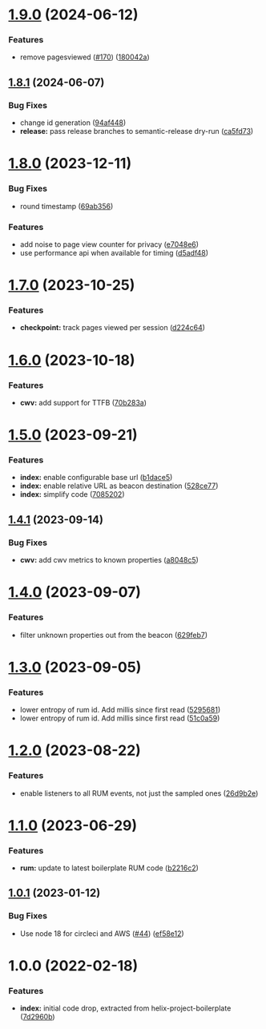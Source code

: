 # [1.9.0](https://github.com/adobe/helix-rum-js/compare/v1.8.1...v1.9.0) (2024-06-12)


### Features

* remove pagesviewed ([#170](https://github.com/adobe/helix-rum-js/issues/170)) ([180042a](https://github.com/adobe/helix-rum-js/commit/180042a12d1a7319a463a1faa1978022d4fcfab1))

## [1.8.1](https://github.com/adobe/helix-rum-js/compare/v1.8.0...v1.8.1) (2024-06-07)


### Bug Fixes

* change id generation ([94af448](https://github.com/adobe/helix-rum-js/commit/94af448b078963d24395dc65c862003c9c448a79))
* **release:** pass release branches to semantic-release dry-run ([ca5fd73](https://github.com/adobe/helix-rum-js/commit/ca5fd73cae3baf7c9ec086b78cd182d10dc2b2b0))

# [1.8.0](https://github.com/adobe/helix-rum-js/compare/v1.7.0...v1.8.0) (2023-12-11)


### Bug Fixes

* round timestamp ([69ab356](https://github.com/adobe/helix-rum-js/commit/69ab3564bb45679b1aa59d2f9bb348ac819487fd))


### Features

* add noise to page view counter for privacy ([e7048e6](https://github.com/adobe/helix-rum-js/commit/e7048e69fe54f7173b6c45a6e7820fbda800a8ef))
* use performance api when available for timing ([d5adf48](https://github.com/adobe/helix-rum-js/commit/d5adf48dfc1d355c958a6db7b6772c588216cc09))

# [1.7.0](https://github.com/adobe/helix-rum-js/compare/v1.6.0...v1.7.0) (2023-10-25)


### Features

* **checkpoint:** track pages viewed per session ([d224c64](https://github.com/adobe/helix-rum-js/commit/d224c64919b92a0b9915ef9a7ee8205e99704cef))

# [1.6.0](https://github.com/adobe/helix-rum-js/compare/v1.5.0...v1.6.0) (2023-10-18)


### Features

* **cwv:** add support for TTFB ([70b283a](https://github.com/adobe/helix-rum-js/commit/70b283a142bedb3a45142e876b2177bc3091ec93))

# [1.5.0](https://github.com/adobe/helix-rum-js/compare/v1.4.1...v1.5.0) (2023-09-21)


### Features

* **index:** enable configurable base url ([b1dace5](https://github.com/adobe/helix-rum-js/commit/b1dace5f11288117b92b0a3eb55b74fb58811a7c))
* **index:** enable relative URL as beacon destination ([528ce77](https://github.com/adobe/helix-rum-js/commit/528ce775e0ed7ffe3d8b9a4801cf47ec8decef52))
* **index:** simplify code ([7085202](https://github.com/adobe/helix-rum-js/commit/7085202da0237dfebb3fab88c5d15f9c5942259e))

## [1.4.1](https://github.com/adobe/helix-rum-js/compare/v1.4.0...v1.4.1) (2023-09-14)


### Bug Fixes

* **cwv:** add cwv metrics to known properties ([a8048c5](https://github.com/adobe/helix-rum-js/commit/a8048c5e9eb399b992acc71a3a6bba3164f8c239))

# [1.4.0](https://github.com/adobe/helix-rum-js/compare/v1.3.0...v1.4.0) (2023-09-07)


### Features

* filter unknown properties out from the beacon ([629feb7](https://github.com/adobe/helix-rum-js/commit/629feb7e113c33a7533a64fb9091f75d478d0272))

# [1.3.0](https://github.com/adobe/helix-rum-js/compare/v1.2.0...v1.3.0) (2023-09-05)


### Features

* lower entropy of rum id. Add millis since first read ([5295681](https://github.com/adobe/helix-rum-js/commit/5295681b6c6f7e5c7f541e058a6bde55892ecc32))
* lower entropy of rum id. Add millis since first read ([51c0a59](https://github.com/adobe/helix-rum-js/commit/51c0a5954c70128fde553c6ab0e0438799b56db0))

# [1.2.0](https://github.com/adobe/helix-rum-js/compare/v1.1.0...v1.2.0) (2023-08-22)


### Features

* enable listeners to all RUM events, not just the sampled ones ([26d9b2e](https://github.com/adobe/helix-rum-js/commit/26d9b2e8afd00458d3b050d3fd152fb55a26adcb))

# [1.1.0](https://github.com/adobe/helix-rum-js/compare/v1.0.1...v1.1.0) (2023-06-29)


### Features

* **rum:** update to latest boilerplate RUM code ([b2216c2](https://github.com/adobe/helix-rum-js/commit/b2216c29287ebfcf4653da33028889db1784b285))

## [1.0.1](https://github.com/adobe/helix-rum-js/compare/v1.0.0...v1.0.1) (2023-01-12)


### Bug Fixes

* Use node 18 for circleci and AWS ([#44](https://github.com/adobe/helix-rum-js/issues/44)) ([ef58e12](https://github.com/adobe/helix-rum-js/commit/ef58e12db11bcbe601fa8728bf491caede2956ea))

# 1.0.0 (2022-02-18)


### Features

* **index:** initial code drop, extracted from helix-project-boilerplate ([7d2960b](https://github.com/adobe/helix-rum-js/commit/7d2960b63f863c3bf6aa250c0d99180840685269))
